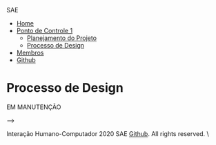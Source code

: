 SAE

[](index.html)

-   [Home](index.html)
-   [Ponto de Controle 1](#)
    -   [Planejamento do Projeto](planejamento.html)
    -   [Processo de Design](pdesigne.html)
-   [Membros](contact.html)
-   [Github](https://github.com/Interacao-Humano-Computador/2020.1-SAE)

Processo de Design
==================

EM MANUTENÇÃO

--\>

Interação Humano-Computador 2020 SAE
[Github](https://github.com/Interacao-Humano-Computador/2020.1-SAE/).
All rights reserved. \

